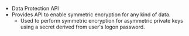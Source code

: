 - Data Protection API
- Provides API to enable symmetric encryption for any kind of data.
	- Used to perform symmetric encryption for asymmetric private keys using a secret derived from user's logon password.